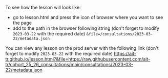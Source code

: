 To see how the lesson will look like:
- go to lesson.html and press the icon of browser where you want to see the page
- add to the path in the browser following string (don't forget to modify `2023-03-22` with the required date)
  `&file=/consultations/2023-03-22/metadata.json`

You can view any lesson on the prod server with the following link
(don't forget to modify `2023-03-22` with the required date)
https://ait-tr.github.io/lesson.html?&file=https://raw.githubusercontent.com/ait-tr/cohort_25_26_consultations/main/consultations/2023-03-22/metadata.json